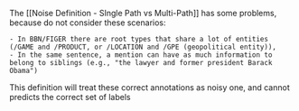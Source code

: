 The [[Noise Definition - SIngle Path vs Multi-Path]] has some problems, because do not consider these scenarios:

	- In BBN/FIGER there are root types that share a lot of entities (/GAME and /PRODUCT, or /LOCATION and /GPE (geopolitical entity)), 
	- In the same sentence, a mention can have as much information to belong to siblings (e.g., "the lawyer and former president Barack Obama")

This definition will treat these correct annotations as noisy one, and cannot predicts the correct set of labels 